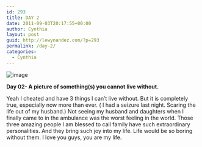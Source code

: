 ```yaml
---
id: 293
title: DAY 2
date: 2011-09-03T20:17:55+00:00
author: Cynthia
layout: post
guid: http://lewynandez.com/?p=293
permalink: /day-2/
categories:
  - Cynthia
---
```

<img style="display:block;margin-right:auto;margin-left:auto;" alt="image" src="http://i2.wp.com/lewynandez.com/wp-content/uploads/2011/09/wpid-2011-07-22-20.06.05.jpg?w=793" data-recalc-dims="1" />

**Day 02- A picture of something(s) you cannot live without.**

Yeah I cheated and have 3 things I can&#8217;t live without. But it is completely true, especially now more than ever. ( I had a seizure last night. Scaring the life out of my husband.) Not seeing my husband and daughters when I finally came to in the ambulance was the worst feeling in the world. Those three amazing people I am blessed to call family have such extraordinary personalities. And they bring such joy into my life. Life would be so boring without them. I love you guys, you are my life.